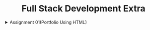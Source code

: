  <div align="center">
<h1>Full Stack Development Extra</h1>
</div>

<details>
<summary>Assignment 01(Portfolio Using HTML)</summary>

- Ques: Build a website just with HTML. No CSS.
    ---
    
    ### **Portfolio Page (task.html)**
    
    ### **HTML Document Structure**
    
    ```html
    <!DOCTYPE html>
    <html lang="en">
    <head>
        <meta charset="UTF-8">
        <meta name="viewport" content="width=device-width, initial-scale=1.0">
        <title>Portfolio</title>
    </head>
    <body>
    
    ```
    
    - `<!DOCTYPE html>`: Declares the document as HTML5.
    - `<html lang="en">`: Starts the HTML document with English as the language.
    - `<head>`: Contains meta-information about the document.
    - `<meta charset="UTF-8">`: Specifies the character encoding.
    - `<meta name="viewport" content="width=device-width, initial-scale=1.0">`: Ensures the page is responsive on different devices.
    - `<title>`: Sets the title of the page.
    
    ### **Body Content**
    
    ```html
        <section>
            <h1>Welcome to My Portfolio</h1>
            <img src="cat.jpg" alt="" height="100px">
            <p>Hello, I am Tumpa Moni Mim. I am currently in my final year of a BSc in the CSE department. Being passionate about websites and applications, I have completed many courses to improve my programming skills</p>
        </section>
    
    ```
    
    - `<body>`: Contains the visible content of the page.
    - `<section>`: Groups related content together.
    - `<h1>`: Main heading of the section.
    - `<img src="cat.jpg" alt="" height="100px">`: Embeds an image with a height of 100 pixels.
    - `<p>`: Paragraph of text introducing yourself.
    
    ### **Education Experience and Skills**
    
    ```html
        <section>
            <h1>Education Experience</h1>
            <ul>
                <li><b>Diploma in CSE</b></li>
                <li><b>BSc in CSE (ongoing)</b></li>
            </ul>
    
            <h1>Skills</h1>
            <ol>
                <li>HTML</li>
                <li>CSS</li>
                <li>Python</li>
                <li>Django</li>
                <li>C</li>
                <li>C++</li>
            </ol>
        </section>
    
    ```
    
    - `<h1>`: Headings for education and skills sections.
    - `<ul>`: Unordered list for education experience.
    - `<li>`: List item in the unordered list.
    - `<b>`: Bold text for highlighting the educational qualifications.
    - `<ol>`: Ordered list for skills.
    
    ### **Projects and Contact Link**
    
    ```html
        <section>
            <h1>My Projects</h1>
            <ul>
                <li><a href="<https://github.com/tumpamim07/Portfolio-Project>">Portfolio Project</a></li>
                <li><a href="<https://github.com/tumpamim07/Recipe_Project>">Recipe Project</a></li>
            </ul>
        </section>
        <p>If you want to contact me, click below</p>
        <a href="contact.html">Contact</a>
    </body>
    </html>
    
    ```
    
    - `<h1>`: Heading for the projects section.
    - `<ul>`: Unordered list for project links.
    - `<a href="<https://github.com/tumpamim07/Portfolio-Project>">`: Link to an external project.
    - `<a href="contact.html">`: Link to the contact page.
    
    ---
    
    ### **Contact Page (contact.html)**
    
    ### **Contact Information**
    
    ```html
    <h1>Contact Information</h1>
    <dl>
        <dt><b>Email:</b></dt>
        <dd>tumpamoni455@gmail.com</dd>
        <dt><b>Phone:</b></dt>
        <dd>01700000000</dd>
        <dt><b>Github</b></dt>
        <dd><a href="<https://github.com/tumpamim07>">Github</a></dd>
    </dl>
    
    ```
    
    - `<h1>`: Main heading for the contact information.
    - `<dl>`: Definition list for contact details.
    - `<dt>`: Definition term (e.g., "Email:", "Phone:").
    - `<dd>`: Definition description (e.g., email address, phone number).
    - `<b>`: Bold text for definition terms.
    - `<a href="<https://github.com/tumpamim07>">`: Link to an external GitHub profile.
    
    ---
    
    ### Summary
    
    This setup covers a basic portfolio and contact page using HTML, showcasing how to use various HTML tags to structure and present content effectively.
</details>
